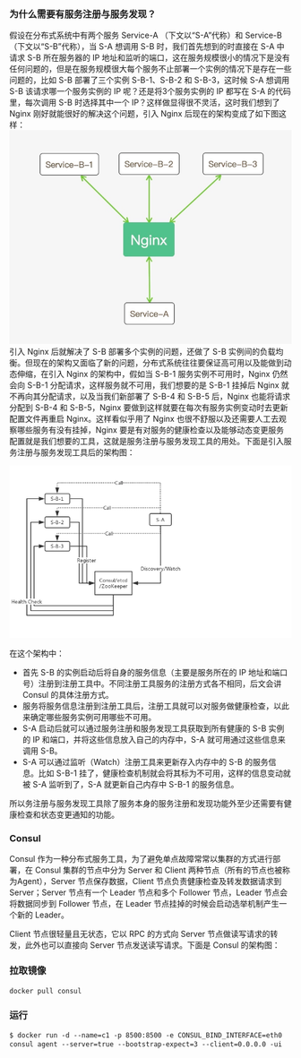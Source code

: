 ### 为什么需要有服务注册与服务发现？
假设在分布式系统中有两个服务 Service-A （下文以“S-A”代称）和 Service-B（下文以“S-B”代称），当 S-A 想调用 S-B 时，我们首先想到的时直接在 S-A 中请求 S-B 所在服务器的 IP 地址和监听的端口，这在服务规模很小的情况下是没有任何问题的，但是在服务规模很大每个服务不止部署一个实例的情况下是存在一些问题的，比如 S-B 部署了三个实例 S-B-1、S-B-2 和 S-B-3，这时候 S-A 想调用 S-B 该请求哪一个服务实例的 IP 呢？还是将3个服务实例的 IP 都写在 S-A 的代码里，每次调用 S-B 时选择其中一个 IP？这样做显得很不灵活，这时我们想到了 Nginx 刚好就能很好的解决这个问题，引入 Nginx 后现在的架构变成了如下图这样：
![title](https://raw.githubusercontent.com/iarray/gitnote-images/master/gitnote/2019/08/29/1567048968642-1567048968662.png)
引入 Nginx 后就解决了 S-B 部署多个实例的问题，还做了 S-B 实例间的负载均衡。但现在的架构又面临了新的问题，分布式系统往往要保证高可用以及能做到动态伸缩，在引入 Nginx 的架构中，假如当 S-B-1 服务实例不可用时，Nginx 仍然会向 S-B-1 分配请求，这样服务就不可用，我们想要的是 S-B-1 挂掉后 Nginx 就不再向其分配请求，以及当我们新部署了 S-B-4 和 S-B-5 后，Nginx 也能将请求分配到 S-B-4 和 S-B-5，Nginx 要做到这样就要在每次有服务实例变动时去更新配置文件再重启 Nginx。这样看似乎用了 Nginx 也很不舒服以及还需要人工去观察哪些服务有没有挂掉，Nginx 要是有对服务的健康检查以及能够动态变更服务配置就是我们想要的工具，这就是服务注册与服务发现工具的用处。下面是引入服务注册与服务发现工具后的架构图：

![title](https://raw.githubusercontent.com/iarray/gitnote-images/master/gitnote/2019/08/29/1567048999503-1567048999505.png)

在这个架构中：
* 首先 S-B 的实例启动后将自身的服务信息（主要是服务所在的 IP 地址和端口号）注册到注册工具中。不同注册工具服务的注册方式各不相同，后文会讲 Consul 的具体注册方式。
* 服务将服务信息注册到注册工具后，注册工具就可以对服务做健康检查，以此来确定哪些服务实例可用哪些不可用。
* S-A 启动后就可以通过服务注册和服务发现工具获取到所有健康的 S-B 实例的 IP 和端口，并将这些信息放入自己的内存中，S-A 就可用通过这些信息来调用 S-B。
* S-A 可以通过监听（Watch）注册工具来更新存入内存中的 S-B 的服务信息。比如 S-B-1 挂了，健康检查机制就会将其标为不可用，这样的信息变动就被 S-A 监听到了，S-A 就更新自己内存中 S-B-1 的服务信息。

所以务注册与服务发现工具除了服务本身的服务注册和发现功能外至少还需要有健康检查和状态变更通知的功能。

### Consul
Consul 作为一种分布式服务工具，为了避免单点故障常常以集群的方式进行部署，在 Consul 集群的节点中分为 Server 和 Client 两种节点（所有的节点也被称为Agent），Server 节点保存数据，Client 节点负责健康检查及转发数据请求到 Server；Server 节点有一个 Leader 节点和多个 Follower 节点，Leader 节点会将数据同步到 Follower 节点，在 Leader 节点挂掉的时候会启动选举机制产生一个新的 Leader。

Client 节点很轻量且无状态，它以 RPC 的方式向 Server 节点做读写请求的转发，此外也可以直接向 Server 节点发送读写请求。下面是 Consul 的架构图：



### 拉取镜像
```shell
docker pull consul
```

### 运行
```shell
$ docker run -d --name=c1 -p 8500:8500 -e CONSUL_BIND_INTERFACE=eth0 consul agent --server=true --bootstrap-expect=3 --client=0.0.0.0 -ui
```
